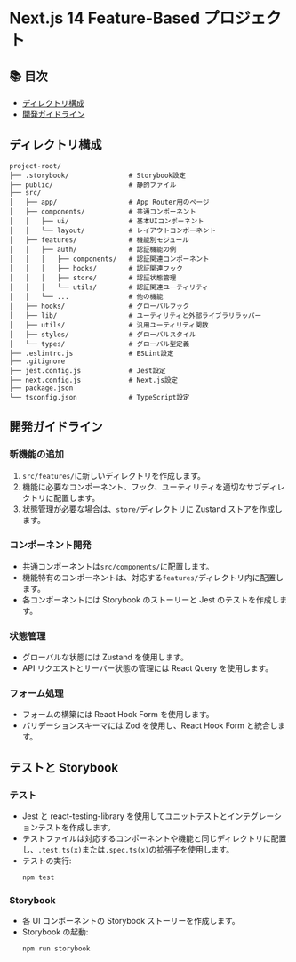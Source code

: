 # Next.js 14 Feature-Based プロジェクト

## 📚 目次

- [ディレクトリ構成](#ディレクトリ構成)
- [開発ガイドライン](#開発ガイドライン)

## ディレクトリ構成

```
project-root/
├── .storybook/               # Storybook設定
├── public/                   # 静的ファイル
├── src/
│   ├── app/                  # App Router用のページ
│   ├── components/           # 共通コンポーネント
│   │   ├── ui/               # 基本UIコンポーネント
│   │   └── layout/           # レイアウトコンポーネント
│   ├── features/             # 機能別モジュール
│   │   ├── auth/             # 認証機能の例
│   │   │   ├── components/   # 認証関連コンポーネント
│   │   │   ├── hooks/        # 認証関連フック
│   │   │   ├── store/        # 認証状態管理
│   │   │   └── utils/        # 認証関連ユーティリティ
│   │   └── ...               # 他の機能
│   ├── hooks/                # グローバルフック
│   ├── lib/                  # ユーティリティと外部ライブラリラッパー
│   ├── utils/                # 汎用ユーティリティ関数
│   ├── styles/               # グローバルスタイル
│   └── types/                # グローバル型定義
├── .eslintrc.js              # ESLint設定
├── .gitignore
├── jest.config.js            # Jest設定
├── next.config.js            # Next.js設定
├── package.json
└── tsconfig.json             # TypeScript設定
```

## 開発ガイドライン

### 新機能の追加

1. `src/features/`に新しいディレクトリを作成します。
2. 機能に必要なコンポーネント、フック、ユーティリティを適切なサブディレクトリに配置します。
3. 状態管理が必要な場合は、`store/`ディレクトリに Zustand ストアを作成します。

### コンポーネント開発

- 共通コンポーネントは`src/components/`に配置します。
- 機能特有のコンポーネントは、対応する`features/`ディレクトリ内に配置します。
- 各コンポーネントには Storybook のストーリーと Jest のテストを作成します。

### 状態管理

- グローバルな状態には Zustand を使用します。
- API リクエストとサーバー状態の管理には React Query を使用します。

### フォーム処理

- フォームの構築には React Hook Form を使用します。
- バリデーションスキーマには Zod を使用し、React Hook Form と統合します。

## テストと Storybook

### テスト

- Jest と react-testing-library を使用してユニットテストとインテグレーションテストを作成します。
- テストファイルは対応するコンポーネントや機能と同じディレクトリに配置し、`.test.ts(x)`または`.spec.ts(x)`の拡張子を使用します。
- テストの実行:
  ```bash
  npm test
  ```

### Storybook

- 各 UI コンポーネントの Storybook ストーリーを作成します。
- Storybook の起動:
  ```bash
  npm run storybook
  ```
